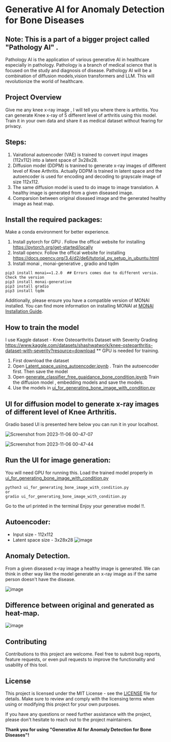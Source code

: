 # Generative AI for Anomaly Detection for Bone Diseases

## Note: This is a part of a bigger project called "Pathology AI" . 
Pathology AI is the application of various generative AI in healthcare especially in pathology. Pathology is a branch of medical science that is focused on the study and diagnosis of disease. Pathology AI will be a combination of diffusion models,vision transformers and LLM. This will revolutionize the world of healthcare.

## Project Overview
Give me any knee x-ray image , I will tell you where there is arthritis. You can generate Knee x-ray of 5 different level of arthritis using this model. Train it in your own data and share it as medical dataset without fearing for privacy.



## Steps:

1) Vairational autoencoder (VAE) is trained to convert input images (112x112) into a latent space of 3x28x28.
2) Diffusion model (DDPM) is tranined to generate x-ray images of different level of Knee Arthritis. Actually DDPM is trained in latent space and the autoencoder is used for encoding and decoding to grayscale image of size 112x112.
3) The same diffusion model is used to do image to image translation. A healthy image is generated from a given diseased image.
4) Comparsion between original diseased image and the generated healthy image as heat map.

## Install the required packages:
Make a conda environment for better experience.
1) Install pytorch for GPU . Follow the offical website for installing https://pytorch.org/get-started/locally
2) Install opencv. Follow the offical website for installing https://docs.opencv.org/3.4/d2/de6/tutorial_py_setup_in_ubuntu.html 
3) Install monai , monai-generative , gradio and tqdm 
```
pip3 install monai==1.2.0  ## Errors comes due to different versio. Check the version
pip3 install monai-generative
pip3 install gradio
pip3 install tqdm
```
Additionally, please ensure you have a compatible version of MONAI installed. You can find more information on installing MONAI at [MONAI Installation Guide](https://github.com/Project-MONAI/MONAI#installation).


## How to train the model
I use Kaggle dataset - Knee Osteoarthritis Dataset with Severity Grading
https://www.kaggle.com/datasets/shashwatwork/knee-osteoarthritis-dataset-with-severity?resource=download
** GPU is needed for training.
1) First download the dataset
2) Open [Latent_space_using_autoencoder.ipynb](./Latent_space_using_autoencoder.ipynb) . Train the autoencoder first. Then save the model
3) Open [generate_classifier_free_guaidance_bone_condition.ipynb](./generate_classifier_free_guaidance_bone_condition.ipynb) Train the diffusion model , embedding models and save the models.
4) Use the models in [ui_for_generating_bone_image_with_condition.py](./ui_for_generating_bone_image_with_condition.py)

## UI for diffusion model to generate x-ray images of different level of Knee Arthritis.
Gradio based UI is presented here below you can run it in your localhost.

![Screenshot from 2023-11-06 00-47-07](https://github.com/pongthang/generative-AI-anomaly-detection/assets/57061570/ea73d47c-5611-4c03-93a9-cb7531665453)

![Screenshot from 2023-11-06 00-47-44](https://github.com/pongthang/generative-AI-anomaly-detection/assets/57061570/c40575a8-4c1a-41df-a871-0f7962f81582)


## Run the UI for image generation:
You will need GPU for running this. 
Load the trained model properly in [ui_for_generating_bone_image_with_condition.py](./ui_for_generating_bone_image_with_condition.py)
```
python3 ui_for_generating_bone_image_with_condition.py
or
gradio ui_for_generating_bone_image_with_condition.py
```
Go to the url printed in the terminal
Enjoy your generative model !!.

## Autoencoder:
* Input size - 112x112
* Latent space size - 3x28x28
![image](https://github.com/pongthang/generative-AI-anomaly-detection/assets/57061570/335c62ba-bd40-457a-a2cb-c54aedfe1d4e)


## Anomaly Detection.
From a given diseased x-ray image a healthy image is generated. We can think in other way like the model generate an x-ray image as if the same person doesn't have the disease.

![image](https://github.com/pongthang/generative-AI-anomaly-detection/assets/57061570/1546b239-a109-4f53-b699-7b01437f13e1)

## Difference between original and generated as heat-map.
![image](https://github.com/pongthang/generative-AI-anomaly-detection/assets/57061570/512617ba-ff4a-45b2-a302-4661b6ff14e0)

## Contributing

Contributions to this project are welcome. Feel free to submit bug reports, feature requests, or even pull requests to improve the functionality and usability of this tool.

## License

This project is licensed under the MIT License - see the [LICENSE](LICENSE) file for details. Make sure to review and comply with the licensing terms when using or modifying this project for your own purposes.

If you have any questions or need further assistance with the project, please don't hesitate to reach out to the project maintainers.

**Thank you for using "Generative AI for Anomaly Detection for Bone Diseases"!**



